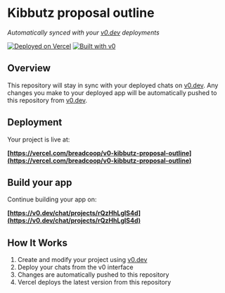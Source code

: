 # Kibbutz proposal outline

*Automatically synced with your [v0.dev](https://v0.dev) deployments*

[![Deployed on Vercel](https://img.shields.io/badge/Deployed%20on-Vercel-black?style=for-the-badge&logo=vercel)](https://vercel.com/breadcoop/v0-kibbutz-proposal-outline)
[![Built with v0](https://img.shields.io/badge/Built%20with-v0.dev-black?style=for-the-badge)](https://v0.dev/chat/projects/rQzHhLglS4d)

## Overview

This repository will stay in sync with your deployed chats on [v0.dev](https://v0.dev).
Any changes you make to your deployed app will be automatically pushed to this repository from [v0.dev](https://v0.dev).

## Deployment

Your project is live at:

**[https://vercel.com/breadcoop/v0-kibbutz-proposal-outline](https://vercel.com/breadcoop/v0-kibbutz-proposal-outline)**

## Build your app

Continue building your app on:

**[https://v0.dev/chat/projects/rQzHhLglS4d](https://v0.dev/chat/projects/rQzHhLglS4d)**

## How It Works

1. Create and modify your project using [v0.dev](https://v0.dev)
2. Deploy your chats from the v0 interface
3. Changes are automatically pushed to this repository
4. Vercel deploys the latest version from this repository